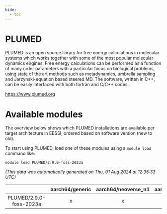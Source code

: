```yaml
---
hide:
  - toc
---
```


PLUMED
======


PLUMED is an open source library for free energy calculations in molecular systems which works together with some of the most popular molecular dynamics engines. Free energy calculations can be performed as a function of many order parameters with a particular  focus on biological problems, using state of the art methods such as metadynamics, umbrella sampling and Jarzynski-equation based steered MD. The software, written in C++, can be easily interfaced with both fortran and C/C++ codes.

https://www.plumed.org
# Available modules


The overview below shows which PLUMED installations are available per target architecture in EESSI, ordered based on software version (new to old).

To start using PLUMED, load one of these modules using a `module load` command like:

```shell
module load PLUMED/2.9.0-foss-2023a
```

*(This data was automatically generated on Thu, 01 Aug 2024 at 12:35:33 UTC)*  

| |aarch64/generic|aarch64/neoverse_n1|aarch64/neoverse_v1|x86_64/generic|x86_64/amd/zen2|x86_64/amd/zen3|x86_64/intel/haswell|x86_64/intel/skylake_avx512|
| :---: | :---: | :---: | :---: | :---: | :---: | :---: | :---: | :---: |
|PLUMED/2.9.0-foss-2023a|x|x|x|x|x|x|x|x|
